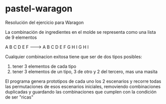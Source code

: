 pastel-waragon
==============

Resolución del ejercicio para Waragon

La combinación de ingredientes en el molde se representa como una lista de 9 elementos

 A B C
 D E F   --->  A B C D E F G H I
 G H I


Cualquier combinacion exitosa tiene que ser de dos tipos posibles:
1) tener 3 elementos de cada tipo
2) tener 3 elementos de un tipo, 3 de otro y 2 del tercero, mas una masita

El programa genera prototipos de cada uno los 2 escenarios y recorre todas las permutaciones de esos escenarios iniciales, removiendo combinaciones duplicadas y guardando las combinaciones que cumplen con la condición de ser "ricas"
